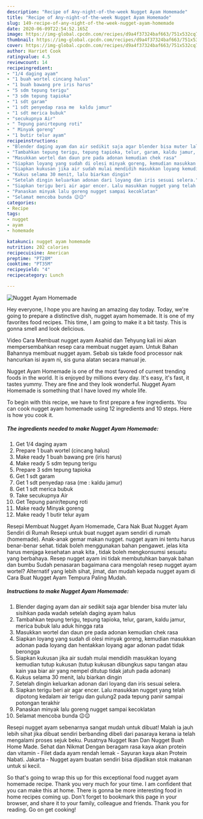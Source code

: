 ```yaml
---
description: "Recipe of Any-night-of-the-week Nugget Ayam Homemade"
title: "Recipe of Any-night-of-the-week Nugget Ayam Homemade"
slug: 149-recipe-of-any-night-of-the-week-nugget-ayam-homemade
date: 2020-06-09T22:54:52.165Z
image: https://img-global.cpcdn.com/recipes/d9a4f37324baf663/751x532cq70/nugget-ayam-homemade-foto-resep-utama.jpg
thumbnail: https://img-global.cpcdn.com/recipes/d9a4f37324baf663/751x532cq70/nugget-ayam-homemade-foto-resep-utama.jpg
cover: https://img-global.cpcdn.com/recipes/d9a4f37324baf663/751x532cq70/nugget-ayam-homemade-foto-resep-utama.jpg
author: Harriet Cook
ratingvalue: 4.5
reviewcount: 14
recipeingredient:
- "1/4 daging ayam"
- "1 buah wortel cincang halus"
- "1 buah bawang pre iris harus"
- "5 sdm tepung terigu"
- "3 sdm tepung tapioka"
- "1 sdt garam"
- "1 sdt penyedap rasa me  kaldu jamur"
- "1 sdt merica bubuk"
- "secukupnya Air"
- " Tepung panirtepung roti"
- " Minyak goreng"
- "1 butir telur ayam"
recipeinstructions:
- "Blender daging ayam dan air sedikit saja agar blender bisa muter lalu sisihkan pada wadah setelah daging ayam halus"
- "Tambahkan tepung terigu, tepung tapioka, telur, garam, kaldu jamur, merica bubuk lalu aduk hingga rata"
- "Masukkan wortel dan daun pre pada adonan kemudian chek rasa"
- "Siapkan loyang yang sudah di olesi minyak goreng, kemudian masukkan adonan pada loyang dan hentakkan loyang agar adonan padat tidak berongga"
- "Siapkan kukusan jika air sudah mulai mendidih masukkan loyang kemudian tutup kukusan (tutup kukusan dibungkus sapu tangan atau kain yaa biar air yang nempel ditutup tidak jatuh pada adonan)"
- "Kukus selama 30 menit, lalu biarkan dingin"
- "Setelah dingin keluarkan adonan dari loyang dan iris sesuai selera."
- "Siapkan terigu beri air agar encer. Lalu masukkan nugget yang telah dipotong kedalam air terigu dan gulung2 pada tepung panir sampai potongan terakhir"
- "Panaskan minyak lalu goreng nugget sampai kecoklatan"
- "Selamat mencoba bunda 😉😉"
categories:
- Recipe
tags:
- nugget
- ayam
- homemade

katakunci: nugget ayam homemade 
nutrition: 202 calories
recipecuisine: American
preptime: "PT28M"
cooktime: "PT35M"
recipeyield: "4"
recipecategory: Lunch

---
```



![Nugget Ayam Homemade](https://img-global.cpcdn.com/recipes/d9a4f37324baf663/751x532cq70/nugget-ayam-homemade-foto-resep-utama.jpg)

Hey everyone, I hope you are having an amazing day today. Today, we're going to prepare a distinctive dish, nugget ayam homemade. It is one of my favorites food recipes. This time, I am going to make it a bit tasty. This is gonna smell and look delicious.

Video Cara Membuat nugget ayam Asahid dan Tehyung kali ini akan mempersembahkan resep cara membuat nugget ayam. Untuk Bahan Bahannya membuat nugget ayam. Sebab sis takde food processor nak hancurkan isi ayam ni, sis guna alatan secara manual je.

Nugget Ayam Homemade is one of the most favored of current trending foods in the world. It is enjoyed by millions every day. It's easy, it's fast, it tastes yummy. They are fine and they look wonderful. Nugget Ayam Homemade is something that I have loved my whole life.


To begin with this recipe, we have to first prepare a few ingredients. You can cook nugget ayam homemade using 12 ingredients and 10 steps. Here is how you cook it.

<!--inarticleads1-->

##### The ingredients needed to make Nugget Ayam Homemade:

1. Get 1/4 daging ayam
1. Prepare 1 buah wortel (cincang halus)
1. Make ready 1 buah bawang pre (iris harus)
1. Make ready 5 sdm tepung terigu
1. Prepare 3 sdm tepung tapioka
1. Get 1 sdt garam
1. Get 1 sdt penyedap rasa (me : kaldu jamur)
1. Get 1 sdt merica bubuk
1. Take secukupnya Air
1. Get  Tepung panir/tepung roti
1. Make ready  Minyak goreng
1. Make ready 1 butir telur ayam


Resepi Membuat Nugget Ayam Homemade, Cara Nak Buat Nugget Ayam Sendiri di Rumah Resepi untuk buat nugget ayam sendiri di rumah (homemade). Anak-anak gemar makan nugget. nugget ayam ini tentu harus benar-benar sehat. tidak boleh menggunakan bahan pengawet. jelas kita harus menjaga kesehatan anak kita , tidak boleh mengkonsumsi sesuatu yang berbahaya. Resep nugget ayam ini tidak membutuhkan banyak bahan dan bumbu Sudah penasaran bagaimana cara mengolah resep nugget ayam wortel? Alternatif yang lebih sihat, jimat, dan mudah kepada nugget ayam di Cara Buat Nugget Ayam Tempura Paling Mudah. 

<!--inarticleads2-->

##### Instructions to make Nugget Ayam Homemade:

1. Blender daging ayam dan air sedikit saja agar blender bisa muter lalu sisihkan pada wadah setelah daging ayam halus
1. Tambahkan tepung terigu, tepung tapioka, telur, garam, kaldu jamur, merica bubuk lalu aduk hingga rata
1. Masukkan wortel dan daun pre pada adonan kemudian chek rasa
1. Siapkan loyang yang sudah di olesi minyak goreng, kemudian masukkan adonan pada loyang dan hentakkan loyang agar adonan padat tidak berongga
1. Siapkan kukusan jika air sudah mulai mendidih masukkan loyang kemudian tutup kukusan (tutup kukusan dibungkus sapu tangan atau kain yaa biar air yang nempel ditutup tidak jatuh pada adonan)
1. Kukus selama 30 menit, lalu biarkan dingin
1. Setelah dingin keluarkan adonan dari loyang dan iris sesuai selera.
1. Siapkan terigu beri air agar encer. Lalu masukkan nugget yang telah dipotong kedalam air terigu dan gulung2 pada tepung panir sampai potongan terakhir
1. Panaskan minyak lalu goreng nugget sampai kecoklatan
1. Selamat mencoba bunda 😉😉


Resepi nugget ayam sebenarnya sangat mudah untuk dibuat! Malah ia jauh lebih sihat jika dibuat sendiri berbanding dibeli dari pasaraya kerana ia telah mengalami proses sejuk beku. Pusatnya Nugget Ikan Dan Nugget Buah Home Made. Sehat dan Nikmat Dengan beragam rasa kaya akan protein dan vitamin - Filet dada ayam rendah lemak - Sayuran kaya akan Protein Nabati. Jakarta - Nugget ayam buatan sendiri bisa dijadikan stok makanan untuk si kecil. 

So that's going to wrap this up for this exceptional food nugget ayam homemade recipe. Thank you very much for your time. I am confident that you can make this at home. There is gonna be more interesting food in home recipes coming up. Don't forget to bookmark this page in your browser, and share it to your family, colleague and friends. Thank you for reading. Go on get cooking!
